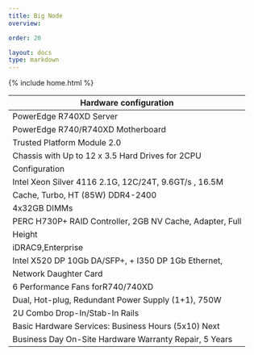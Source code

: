 ```yaml
---
title: Big Node
overview: 

order: 20

layout: docs
type: markdown
---
```

{% include home.html %}


|Hardware configuration |
|---|
|PowerEdge R740XD Server|
|PowerEdge R740/R740XD Motherboard|
|Trusted Platform Module 2.0|
|Chassis with Up to 12 x 3.5 Hard Drives for 2CPU 
Configuration |
|Intel Xeon Silver 4116 2.1G, 12C/24T, 9.6GT/s , 16.5M
Cache, Turbo, HT (85W) DDR4-2400 |
|4x32GB DIMMs |
|PERC H730P+ RAID Controller, 2GB NV Cache, Adapter, Full
Height |
|iDRAC9,Enterprise |
|Intel X520 DP 10Gb DA/SFP+, + I350 DP 1Gb Ethernet,
Network Daughter Card |
|6 Performance Fans forR740/740XD |
|Dual, Hot-plug, Redundant Power Supply (1+1), 750W |
|2U Combo Drop-In/Stab-In Rails |
|Basic Hardware Services: Business Hours (5x10) Next
Business Day On-Site Hardware Warranty Repair, 5 Years |



